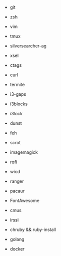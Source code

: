 - git
- zsh
- vim
- tmux
- silversearcher-ag
- xsel
- ctags
- curl

- termite
- i3-gaps
- i3blocks
- i3lock
- dunst
- feh
- scrot
- imagemagick
- rofi
- wicd
- ranger
- pacaur
- FontAwesome

- cmus
- irssi

- chruby && ruby-install
- golang
- docker

